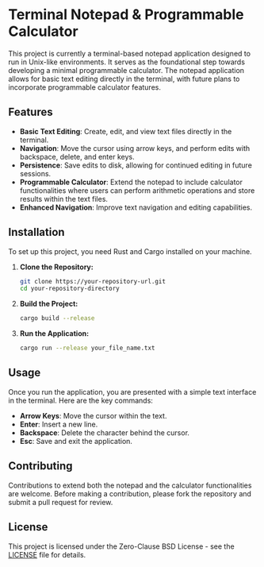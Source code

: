 # Terminal Notepad & Programmable Calculator

This project is currently a terminal-based notepad application designed to run in Unix-like environments. It serves as the foundational step towards developing a minimal programmable calculator. The notepad application allows for basic text editing directly in the terminal, with future plans to incorporate programmable calculator features.

## Features

- **Basic Text Editing**: Create, edit, and view text files directly in the terminal.
- **Navigation**: Move the cursor using arrow keys, and perform edits with backspace, delete, and enter keys.
- **Persistence**: Save edits to disk, allowing for continued editing in future sessions.
- **Programmable Calculator**: Extend the notepad to include calculator functionalities where users can perform arithmetic operations and store results within the text files.
- **Enhanced Navigation**: Improve text navigation and editing capabilities.

## Installation

To set up this project, you need Rust and Cargo installed on your machine.

1. **Clone the Repository:**
   ```bash
   git clone https://your-repository-url.git
   cd your-repository-directory
   ```

2. **Build the Project:**
   ```bash
   cargo build --release
   ```

3. **Run the Application:**
   ```bash
   cargo run --release your_file_name.txt
   ```

## Usage

Once you run the application, you are presented with a simple text interface in the terminal. Here are the key commands:

- **Arrow Keys**: Move the cursor within the text.
- **Enter**: Insert a new line.
- **Backspace**: Delete the character behind the cursor.
- **Esc**: Save and exit the application.

## Contributing

Contributions to extend both the notepad and the calculator functionalities are welcome. Before making a contribution, please fork the repository and submit a pull request for review.

## License

This project is licensed under the Zero-Clause BSD License - see the [LICENSE](LICENSE) file for details.

